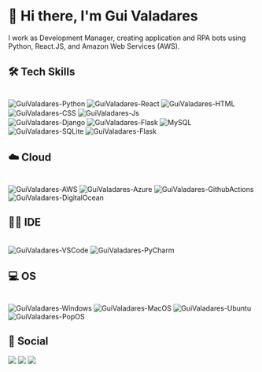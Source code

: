 <h1>👋 Hi there, I'm Gui Valadares </h1>

I work as Development Manager, creating application and RPA bots using Python, React.JS, and Amazon Web Services (AWS).

##

<h2>🛠️ Tech Skills</h2>

<div style="display: inline_block"><br>
  <img align="center" alt="GuiValadares-Python" src="https://img.shields.io/badge/Python-14354C?style=for-the-badge&logo=python&logoColor=white">
  <img align="center" alt="GuiValadares-React" src="https://img.shields.io/badge/React-20232A?style=for-the-badge&logo=react&logoColor=61DAFB">
  <img align="center" alt="GuiValadares-HTML" src="https://img.shields.io/badge/HTML5-E34F26?style=for-the-badge&logo=html5&logoColor=white">
  <img align="center" alt="GuiValadares-CSS" src="https://img.shields.io/badge/CSS3-1572B6?style=for-the-badge&logo=css3&logoColor=white">
  <img align="center" alt="GuiValadares-Js" src="https://img.shields.io/badge/JavaScript-F7DF1E?style=for-the-badge&logo=javascript&logoColor=black"><br>
  <img align="center" alt="GuiValadares-Django" src="https://img.shields.io/badge/Django-092E20?style=for-the-badge&logo=django&logoColor=white">
  <img align="center" alt="GuiValadares-Flask" src="https://img.shields.io/badge/Flask-000000?style=for-the-badge&logo=flask&logoColor=white">
  <img align="center" alt="MySQL" src="https://img.shields.io/badge/MySQL-00000F?style=for-the-badge&logo=mysql&logoColor=white">
  <img align="center" alt="GuiValadares-SQLite" src="https://img.shields.io/badge/SQLite-07405E?style=for-the-badge&logo=sqlite&logoColor=white">
  <img align="center" alt="GuiValadares-Flask" src="https://img.shields.io/badge/Flask-000000?style=for-the-badge&logo=flask&logoColor=white">
  
</div>

##

<h2>☁️ Cloud</h2>

<div style="display: inline_block"><br>
  <img align="center" alt="GuiValadares-AWS" src="https://img.shields.io/badge/Amazon_AWS-FF9900?style=for-the-badge&logo=amazonaws&logoColor=white">
  <img align="center" alt="GuiValadares-Azure" src="https://img.shields.io/badge/Azure_DevOps-0078D7?style=for-the-badge&logo=azure-devops&logoColor=white">
  <img align="center" alt="GuiValadares-GithubActions" src="https://img.shields.io/badge/GitHub_Actions-2088FF?style=for-the-badge&logo=github-actions&logoColor=white">
  <img align="center" alt="GuiValadares-DigitalOcean" src="https://img.shields.io/badge/Digital_Ocean-0080FF?style=for-the-badge&logo=DigitalOcean&logoColor=white">
</div>

##

<h2>🧑‍💻 IDE</h2>

<div style="display: inline_block"><br>
  <img align="center" alt="GuiValadares-VSCode" src="https://img.shields.io/badge/Visual_Studio_Code-0078D4?style=for-the-badge&logo=visual%20studio%20code&logoColor=white">
  <img align="center" alt="GuiValadares-PyCharm" src="https://img.shields.io/badge/PyCharm-000000.svg?&style=for-the-badge&logo=PyCharm&logoColor=white">
  
</div>
  
##

<h2>💻 OS</h2>

<div style="display: inline_block"><br>
  <img align="center" alt="GuiValadares-Windows" src="https://img.shields.io/badge/Windows-0078D6?style=for-the-badge&logo=windows&logoColor=white">
  <img align="center" alt="GuiValadares-MacOS" src="https://img.shields.io/badge/mac%20os-000000?style=for-the-badge&logo=apple&logoColor=white">
  <img align="center" alt="GuiValadares-Ubuntu" src="https://img.shields.io/badge/Ubuntu-E95420?style=for-the-badge&logo=ubuntu&logoColor=white">
  <img align="center" alt="GuiValadares-PopOS" src="https://img.shields.io/badge/Pop!_OS-48B9C7?style=for-the-badge&logo=Pop!_OS&logoColor=white">
</div>
  
##

<h2>👨 Social</h2>
 
<div> 
  <a href="https://www.linkedin.com/in/guivaladares95" target="_blank"><img src="https://img.shields.io/badge/-LinkedIn-%230077B5?style=for-the-badge&logo=linkedin&logoColor=white" target="_blank"></a> 
  <a href="https://instagram.com/guivaladares_" target="_blank"><img src="https://img.shields.io/badge/-Instagram-%23E4405F?style=for-the-badge&logo=instagram&logoColor=white" target="_blank"></a>
  <a href = "mailto:gui.valadares@hotmail.com"><img src="https://img.shields.io/badge/Microsoft_Outlook-0078D4?style=for-the-badge&logo=microsoft-outlook&logoColor=white" target="_blank"></a>  
</div>
